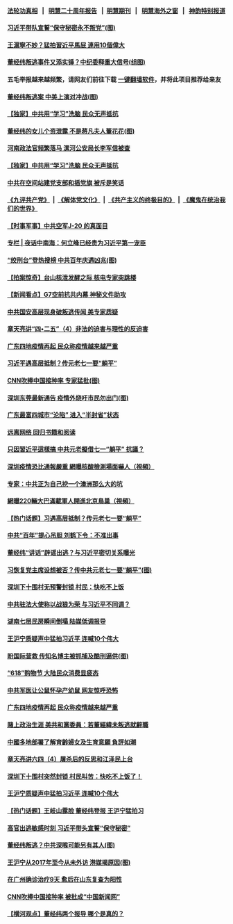#### [法轮功真相](https://github.com/gfw-breaker/truth/blob/master/README.md?t=0) &nbsp;&nbsp;|&nbsp;&nbsp; [明慧二十周年报告](https://github.com/gfw-breaker/mh-reports/blob/master/README.md?t=0) &nbsp;&nbsp;|&nbsp;&nbsp;[明慧期刊](https://github.com/gfw-breaker/mh-qikan) &nbsp;&nbsp;|&nbsp;&nbsp; [明慧海外之窗](https://github.com/gfw-breaker/mh-news/blob/master/README.md?t=0) &nbsp;&nbsp;|&nbsp;&nbsp; [神韵特别报道](https://github.com/gfw-breaker/mh-news/blob/master/shenyun.md?t=0)
#### [ 习近平带队宣誓“保守秘密永不叛党”(图)](https://github.com/gfw-breaker/banned-news3/blob/master/pages/p2/975555.md)
#### [ 王滬寧不妙？猛拍習近平馬屁 連用10個偉大](https://github.com/gfw-breaker/banned-news3/blob/master/pages/soh5/517346.md)
#### [ 董经纬叛逃事件又添实锤？中纪委释重大信号(组图)](https://github.com/gfw-breaker/banned-news3/blob/master/pages/p2/975622.md)
#### 五毛举报越来越频繁，请网友们前往下载 [一键翻墙软件](https://github.com/gfw-breaker/ssr-accounts)，并将此项目推荐给亲友
#### [ 董经纬叛逃案 中美上演对冲战(图)](https://github.com/gfw-breaker/banned-news3/blob/master/pages/p2/975564.md)
#### [ 【独家】中共用“学习”洗脑 民众无声抵抗](https://github.com/gfw-breaker/banned-news3/blob/master/pages/nf4514/n13008518.md)
#### [ 董经纬的女儿个资泄露 不是蒋凡夫人董花花(图)](https://github.com/gfw-breaker/banned-news3/blob/master/pages/p2/975615.md)
#### [ 河南政法官频繁落马 漯河公安局长李军信被查](https://github.com/gfw-breaker/banned-news3/blob/master/pages/nsc413/n13034351.md)
#### [ 【独家】中共用“学习”洗脑 民众无声抵抗](https://github.com/gfw-breaker/banned-news3/blob/master/pages/nsc413/n13008518.md)
#### [ 中共在空间站建党支部和插党旗 被斥是笑话](https://github.com/gfw-breaker/banned-news3/blob/master/pages/nsc413/n13033634.md)
#### [《九评共产党》](https://github.com/begood0513/9ping.md/blob/master/README.md) &nbsp;|&nbsp; [《解体党文化》](../../../../jtdwh.md/blob/master/README.md)  &nbsp;|&nbsp; [《共产主义的终极目的》](../../../../gczydzjmd.md/blob/master/README.md) &nbsp;|&nbsp; [《魔鬼在统治我们的世界》](../../../../mgztzwmdsj.md/blob/master/README.md) 
#### [ 【时事军事】中共空军J-20 的真面目](https://github.com/gfw-breaker/banned-news3/blob/master/pages/nsc413/n13033482.md)
#### [ 专栏 | 夜话中南海：何立峰已经贵为习近平第一宠臣](https://github.com/gfw-breaker/banned-news3/blob/master/pages/yehuazhongnanhai/gx-06182021142751.md)
#### [ “绞刑台”登热搜榜 中共百年庆遇凶兆(图)](https://github.com/gfw-breaker/banned-news3/blob/master/pages/p1/975581.md)
#### [ 【拍案惊奇】台山核泄发酵之际 核电专家突跳楼](https://github.com/gfw-breaker/banned-news3/blob/master/pages/nsc413/n13032472.md)
#### [ 【新闻看点】G7空前抗共内幕 神秘文件助攻](https://github.com/gfw-breaker/banned-news3/blob/master/pages/nsc413/n13033373.md)
#### [ 中共国安高层现身破叛逃传闻 美专家质疑](https://github.com/gfw-breaker/banned-news3/blob/master/pages/yataibaodao/rc-06182021095909.md)
#### [ 章天亮讲“四•二五”（4）非法的迫害与理性的反迫害](https://github.com/gfw-breaker/banned-news3/blob/master/pages/soh4/309542.md)
#### [ 广东四地疫情再起 民众称疫情越来越严重](https://github.com/gfw-breaker/banned-news3/blob/master/pages/nsc413/n13034140.md)
#### [ 习近平遇高层抵制？传元老七一要“躺平”](https://github.com/gfw-breaker/banned-news3/blob/master/pages/prog1138/a103146420.md)
#### [ CNN吹捧中国接种率 专家猛批(图)](https://github.com/gfw-breaker/banned-news3/blob/master/pages/p1/975582.md)
#### [ 深圳东莞最新通告 疫情外烧吁市民勿出门(图)](https://github.com/gfw-breaker/banned-news3/blob/master/pages/p1/975579.md)
#### [ 广东最富四城市“沦陷” 进入“半封省”状态](https://github.com/gfw-breaker/banned-news3/blob/master/pages/nsc413/n13033792.md)
#### [ 远离网络 回归书籍和阅读](https://github.com/gfw-breaker/banned-news3/blob/master/pages/nf4514/n13033229.md)
#### [ 只因習近平這樣搞 中共元老擬借七一“躺平” 抗議？](https://github.com/gfw-breaker/banned-news3/blob/master/pages/soh5/517592.md)
#### [ 深圳疫情恐比通報嚴重 網曝核酸檢測場面嚇人（視頻）](https://github.com/gfw-breaker/banned-news3/blob/master/pages/soh5/517514.md)
#### [ 专家：中共正为自己挖一个澳洲那么大的坑](https://github.com/gfw-breaker/banned-news3/blob/master/pages/nsc413/n13003730.md)
#### [ 網曝220輛大巴滿載軍人開進北京鳥巢（視頻）](https://github.com/gfw-breaker/banned-news3/blob/master/pages/soh5/517517.md)
#### [ 【热门话题】习遇高层抵制？传元老七一要“躺平”](https://github.com/gfw-breaker/banned-news3/blob/master/pages/prog204/a103146546.md)
#### [ 中共“百年”提心吊胆 刘鹤下令：不准出事](https://github.com/gfw-breaker/banned-news3/blob/master/pages/prog1138/a103146524.md)
#### [ 董经纬“讲话”辟谣出逃？与习近平密切关系曝光](https://github.com/gfw-breaker/banned-news3/blob/master/pages/prog1138/a103146366.md)
#### [ 习恢复党主席设想被否？传中共元老七一要“躺平”(图)](https://github.com/gfw-breaker/banned-news3/blob/master/pages/p2/975450.md)
#### [ 深圳下十围村无预警封锁 村民：快吃不上饭](https://github.com/gfw-breaker/banned-news3/blob/master/pages/nsc413/n13033644.md)
#### [ 中共驻法大使称以战狼为荣 与习近平不同调？](https://github.com/gfw-breaker/banned-news3/blob/master/pages/nsc413/n13033582.md)
#### [ 湖南七层民房瞬间倒塌 陆媒低调报导](https://github.com/gfw-breaker/banned-news3/blob/master/pages/nsc413/n13033444.md)
#### [ 王沪宁质疑声中猛拍习近平 连喊10个伟大](https://github.com/gfw-breaker/banned-news3/blob/master/pages/prog1138/a103147054.md)
#### [ 盼国际营救 传知名博主被抓捕及酷刑逼供(图)](https://github.com/gfw-breaker/banned-news3/blob/master/pages/p1/975612.md)
#### [ “618”购物节 大陆民众消费显疲态](https://github.com/gfw-breaker/banned-news3/blob/master/pages/nsc413/n13034139.md)
#### [ 中共军医让公鼠怀孕产幼鼠 网友惊呼恐怖](https://github.com/gfw-breaker/banned-news3/blob/master/pages/nsc413/n13033788.md)
#### [ 广东四地疫情再起 民众称疫情越来越严重](https://github.com/gfw-breaker/banned-news3/blob/master/pages/nf4514/n13034140.md)
#### [ 賭上政治生涯 美共和黨委員：若董經緯未叛逃就辭職](https://github.com/gfw-breaker/banned-news3/blob/master/pages/soh5/517625.md)
#### [ 中國多地部署了解育齡婦女及生育意願 負評如潮](https://github.com/gfw-breaker/banned-news3/blob/master/pages/soh5/517424.md)
#### [ 章天亮讲六四（4）屠杀后的反思和江泽民上台](https://github.com/gfw-breaker/banned-news3/blob/master/pages/soh4/309530.md)
#### [ 深圳下十围村突然封锁 村民叫苦：快吃不上饭了！](https://github.com/gfw-breaker/banned-news3/blob/master/pages/prog204/a103147065.md)
#### [ 王沪宁质疑声中猛拍习近平 连喊10个伟大](https://github.com/gfw-breaker/banned-news3/blob/master/pages/prog204/a103147054.md)
#### [ 【热门话题】王岐山露脸 董经纬登报 王沪宁猛拍习](https://github.com/gfw-breaker/banned-news3/blob/master/pages/prog204/a103147028.md)
#### [ 高官出逃敏感时刻 习近平带头宣誓“保守秘密”](https://github.com/gfw-breaker/banned-news3/blob/master/pages/prog1138/a103146496.md)
#### [ 董经纬叛逃？中共深喉可能另有其人(图)](https://github.com/gfw-breaker/banned-news3/blob/master/pages/p2/975468.md)
#### [ 王沪宁从2017年至今从未外访 港媒揭原因(图)](https://github.com/gfw-breaker/banned-news3/blob/master/pages/p2/975426.md)
#### [ 在广州确诊治疗9天 愈后在山东复查为阳性](https://github.com/gfw-breaker/banned-news3/blob/master/pages/nsc413/n13034563.md)
#### [ CNN吹捧中国接种率 被批成“中国新闻网”](https://github.com/gfw-breaker/banned-news3/blob/master/pages/nsc413/n13033577.md)
#### [ 【横河观点】董经纬两个报导 哪个是真的？](https://github.com/gfw-breaker/banned-news3/blob/master/pages/nsc413/n13032045.md)
